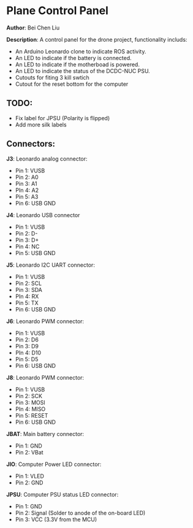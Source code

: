 # Plane Control Panel

__Author__: Bei Chen Liu

__Description__: A control panel for the drone project, functionality includs:
- An Arduino Leonardo clone to indicate ROS activity.
- An LED to indicate if the battery is connected.
- An LED to indicate if the motherboad is powered.
- An LED to indicate the status of the DCDC-NUC PSU.
- Cutouts for fiting 3 kill swtich
- Cutout for the reset bottom for the computer

## TODO:
- Fix label for JPSU (Polarity is flipped)
- Add more silk labels

## Connectors:
**J3**: Leonardo analog connector:
- Pin 1: VUSB
- Pin 2: A0
- Pin 3: A1
- PIn 4: A2
- Pin 5: A3
- Pin 6: USB GND

**J4**: Leonardo USB connector
- Pin 1: VUSB
- Pin 2: D-
- Pin 3: D+
- Pin 4: NC
- Pin 5: USB GND

**J5**: Leonardo I2C UART connector:
- Pin 1: VUSB
- Pin 2: SCL
- Pin 3: SDA
- PIn 4: RX
- Pin 5: TX
- Pin 6: USB GND

**J6**: Leonardo PWM connector:
- Pin 1: VUSB
- Pin 2: D6
- Pin 3: D9
- PIn 4: D10
- Pin 5: D5
- Pin 6: USB GND

**J8**: Leonardo PWM connector:
- Pin 1: VUSB
- Pin 2: SCK
- Pin 3: MOSI
- PIn 4: MISO
- Pin 5: RESET
- Pin 6: USB GND

**JBAT**: Main battery connector:
- Pin 1: GND
- Pin 2: VBat

**JIO**: Computer Power LED connector:
- Pin 1: VLED
- Pin 2: GND

**JPSU**: Computer PSU status LED connector:
- Pin 1: GND
- Pin 2: Signal (Solder to anode of the on-board LED)
- Pin 3: VCC (3.3V from the MCU)
